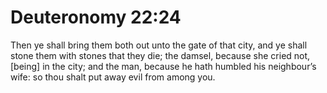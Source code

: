 # Deuteronomy 22:24

Then ye shall bring them both out unto the gate of that city, and ye shall stone them with stones that they die; the damsel, because she cried not, [being] in the city; and the man, because he hath humbled his neighbour’s wife: so thou shalt put away evil from among you.